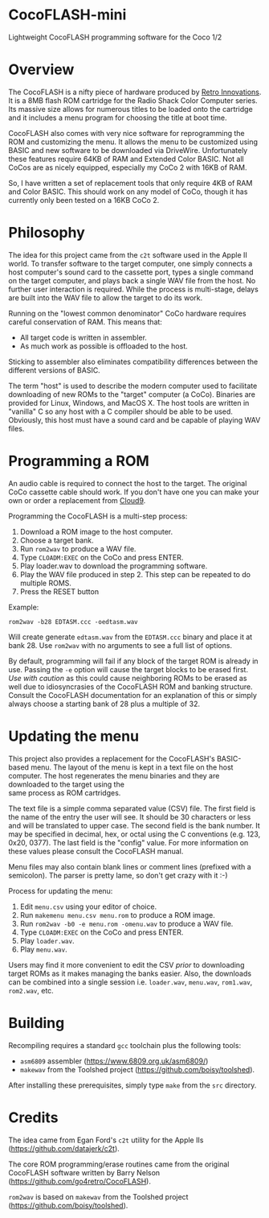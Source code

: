 # CocoFLASH-mini
Lightweight CocoFLASH programming software for the Coco 1/2

# Overview

The CocoFLASH is a nifty piece of hardware produced by [Retro
Innovations](http://www.go4retro.com/products/CocoFLASH/).  It is a 8MB flash
ROM cartridge for the Radio Shack Color Computer series.  Its massive size
allows for numerous titles to be loaded onto the cartridge and it includes a
menu program for choosing the title at boot time.

CocoFLASH also comes with very nice software for reprogramming the ROM and customizing the menu.  It
allows the menu to be customized using BASIC and new software to be downloaded via DriveWire.  Unfortunately
these features require 64KB of RAM and Extended Color BASIC.  Not all CoCos are as nicely equipped,
especially my CoCo 2 with 16KB of RAM.

So, I have written a set of replacement tools that only require 4KB of RAM and Color BASIC.  This should
work on any model of CoCo, though it has currently only been tested on a 16KB CoCo 2.

# Philosophy

The idea for this project came from the `c2t` software used in the Apple II
world.  To transfer software to the target computer, one simply connects a host
computer's sound card to the cassette port, types a single command on the
target computer, and plays back a single WAV file from the host.  No further
user interaction is required.  While the process is multi-stage, delays are
built into the WAV file to allow the target to do its work.

Running on the "lowest common denominator" CoCo hardware requires careful
conservation of RAM.  This means that:

* All target code is written in assembler.
* As much work as possible is offloaded to the host.

Sticking to assembler also eliminates compatibility differences between the
different versions of BASIC.

The term "host" is used to describe the modern computer used to facilitate
downloading of new ROMs to the "target" computer (a CoCo).  Binaries are
provided for Linux, Windows, and MacOS X.  The host tools are written in
"vanilla" C so any host with a C compiler should be able to be used.  Obviously,
this host must have a sound card and be capable of playing WAV files.

# Programming a ROM

An audio cable is required to connect the host to the target.  The original
CoCo cassette cable should work.  If you don't have one you can make your own or
order a replacement from [Cloud9](https://www.frontiernet.net/~mmarlette/Cloud-9/Hardware/Cables.html).

Programming the CocoFLASH is a multi-step process:
1. Download a ROM image to the host computer.
1. Choose a target bank.
1. Run `rom2wav` to produce a WAV file.
1. Type `CLOADM:EXEC` on the CoCo and press ENTER.
1. Play loader.wav to download the programming software.
1. Play the WAV file produced in step 2.  This step can be repeated to do
   multiple ROMS.
1. Press the RESET button

Example:
```
rom2wav -b28 EDTASM.ccc -oedtasm.wav
```

Will create generate `edtasm.wav` from the `EDTASM.ccc` binary and place it at
bank 28.  Use `rom2wav` with no arguments to see a full list of options.

By default, programming will fail if any block of the target ROM is already in use.
Passing the `-e` option will cause the target blocks to be erased first.  *Use with caution*
as this could cause neighboring ROMs to be erased as well due to idiosyncrasies of the 
CocoFLASH ROM and banking structure.  Consult the CocoFLASH documentation for an explanation
of this or simply always choose a starting bank of 28 plus a multiple of 32.

# Updating the menu

This project also provides a replacement for the CocoFLASH's BASIC-based menu.
The layout of the menu is kept in a text file on the host computer.  The host
regenerates the menu binaries and they are downloaded to the target using the  
same process as ROM cartridges.

The text file is a simple comma separated value (CSV) file.  The first field is
the name of the entry the user will see.  It should be 30 characters or less
and will be translated to upper case.  The second field is the bank number.
It may be specified in decimal, hex, or octal using the C conventions (e.g. 123,
0x20, 0377).  The last field is the "config" value.  For more information on
these values please consult the CocoFLASH manual.

Menu files may also contain blank lines or comment lines (prefixed with a
semicolon).  The parser is pretty lame, so don't get crazy with it :-)

Process for updating the menu:
1. Edit `menu.csv` using your editor of choice.
1. Run `makemenu menu.csv menu.rom` to produce a ROM image.
1. Run `rom2wav -b0 -e menu.rom -omenu.wav` to produce a WAV file.
1. Type `CLOADM:EXEC` on the CoCo and press ENTER.
1. Play `loader.wav`.
1. Play `menu.wav`.

Users may find it more convenient to edit the CSV *prior* to downloading
target ROMs as it makes managing the banks easier.  Also, the downloads
can be combined into a single session i.e. `loader.wav`, `menu.wav`, `rom1.wav`,
`rom2.wav`, etc.

# Building

Recompiling requires a standard `gcc` toolchain plus the following tools:

* `asm6809` assembler (https://www.6809.org.uk/asm6809/)
* `makewav` from the Toolshed project (https://github.com/boisy/toolshed).

After installing these prerequisites, simply type `make` from the `src` directory.

# Credits

The idea came from Egan Ford's `c2t` utility for the Apple IIs (https://github.com/datajerk/c2t).

The core ROM programming/erase routines came from the original CocoFLASH software
written by Barry Nelson (https://github.com/go4retro/CocoFLASH).

`rom2wav` is based on `makewav` from the Toolshed project (https://github.com/boisy/toolshed).

